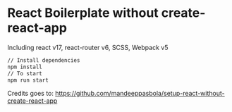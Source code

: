# React Boilerplate without create-react-app

Including react v17, react-router v6, SCSS, Webpack v5
```sh
// Install dependencies
npm install
// To start
npm run start
```

Credits goes to: https://github.com/mandeeppasbola/setup-react-without-create-react-app 
